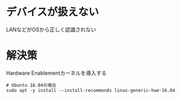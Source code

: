 # デバイスが扱えない
LANなどがOSから正しく認識されない

# 解決策
Hardware Enablementカーネルを導入する

```
# Ubuntu 16.04の場合
sudo apt -y install --install-recommends linux-generic-hwe-16.04
```
